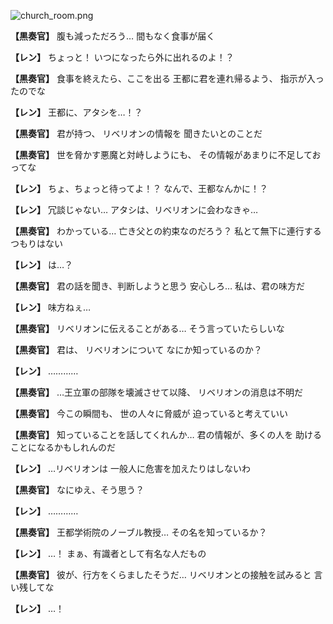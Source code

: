 
![church_room.png](../images/backgrounds/church_room.png)

**【黒奏官】**
腹も減っただろう…
間もなく食事が届く

**【レン】**
ちょっと！
いつになったら外に出れるのよ！？

**【黒奏官】**
食事を終えたら、ここを出る
王都に君を連れ帰るよう、
指示が入ったのでな

**【レン】**
王都に、アタシを…！？

**【黒奏官】**
君が持つ、
リベリオンの情報を
聞きたいとのことだ

**【黒奏官】**
世を脅かす悪魔と対峙しようにも、
その情報があまりに不足しておってな

**【レン】**
ちょ、ちょっと待ってよ！？
なんで、王都なんかに！？

**【レン】**
冗談じゃない…
アタシは、リベリオンに会わなきゃ…

**【黒奏官】**
わかっている…
亡き父との約束なのだろう？
私とて無下に連行するつもりはない

**【レン】**
は…？

**【黒奏官】**
君の話を聞き、判断しようと思う
安心しろ…
私は、君の味方だ

**【レン】**
味方ねぇ…

**【黒奏官】**
リベリオンに伝えることがある…
そう言っていたらしいな

**【黒奏官】**
君は、
リベリオンについて
なにか知っているのか？

**【レン】**
…………

**【黒奏官】**
…王立軍の部隊を壊滅させて以降、
リベリオンの消息は不明だ

**【黒奏官】**
今この瞬間も、
世の人々に脅威が
迫っていると考えていい

**【黒奏官】**
知っていることを話してくれんか…
君の情報が、多くの人を
助けることになるかもしれんのだ

**【レン】**
…リベリオンは
一般人に危害を加えたりはしないわ

**【黒奏官】**
なにゆえ、そう思う？

**【レン】**
…………

**【黒奏官】**
王都学術院のノーブル教授…
その名を知っているか？

**【レン】**
…！
まぁ、有識者として有名な人だもの

**【黒奏官】**
彼が、行方をくらましたそうだ…
リベリオンとの接触を試みると
言い残してな

**【レン】**
…！